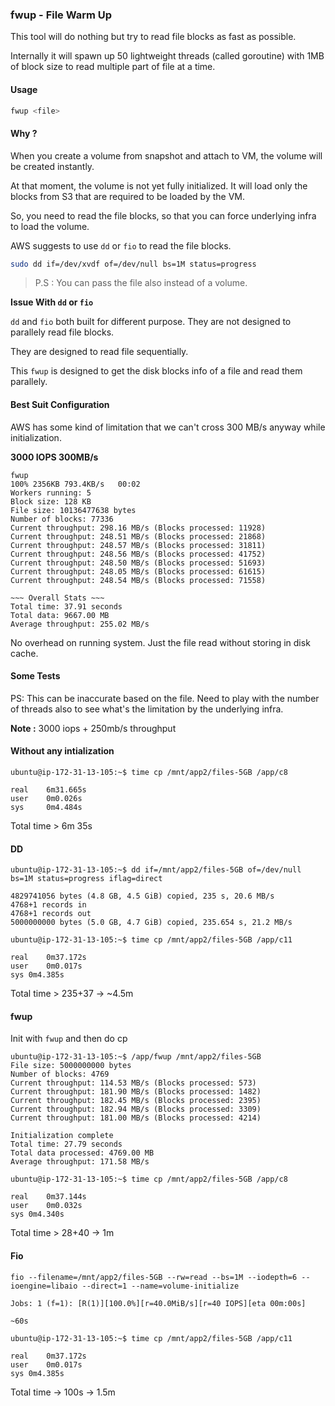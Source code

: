 ### fwup - File Warm Up

This tool will do nothing but try to read file blocks as fast as possible.

Internally it will spawn up 50 lightweight threads (called goroutine) with 1MB of block size to read multiple part of file at a time.

#### Usage

```bash
fwup <file>
```

#### Why ?

When you create a volume from snapshot and attach to VM, the volume will be created instantly.

At that moment, the volume is not yet fully initialized. It will load only the blocks from S3 that are required to be loaded by the VM.

So, you need to read the file blocks, so that you can force underlying infra to load the volume.

AWS suggests to use `dd` or `fio` to read the file blocks.

```bash
sudo dd if=/dev/xvdf of=/dev/null bs=1M status=progress
```

> P.S : You can pass the file also instead of a volume.

**Issue With `dd` or `fio`**

`dd` and `fio` both built for different purpose. They are not designed to parallely read file blocks.

They are designed to read file sequentially.

This `fwup` is designed to get the disk blocks info of a file and read them parallely.


#### Best Suit Configuration

AWS has some kind of limitation that we can't cross 300 MB/s anyway while initialization.

**3000 IOPS 300MB/s**

```
fwup                                                                                                                                                        100% 2356KB 793.4KB/s   00:02    
Workers running: 5
Block size: 128 KB
File size: 10136477638 bytes
Number of blocks: 77336
Current throughput: 298.16 MB/s (Blocks processed: 11928)
Current throughput: 248.51 MB/s (Blocks processed: 21868)
Current throughput: 248.57 MB/s (Blocks processed: 31811)
Current throughput: 248.56 MB/s (Blocks processed: 41752)
Current throughput: 248.50 MB/s (Blocks processed: 51693)
Current throughput: 248.05 MB/s (Blocks processed: 61615)
Current throughput: 248.54 MB/s (Blocks processed: 71558)

~~~ Overall Stats ~~~ 
Total time: 37.91 seconds
Total data: 9667.00 MB
Average throughput: 255.02 MB/s
```

No overhead on running system.
Just the file read without storing in disk cache.

#### Some Tests

PS: This can be inaccurate based on the file. Need to play with the number of threads also to see what's the limitation by the underlying infra.

**Note :** 3000 iops + 250mb/s throughput

#### Without any intialization

```
ubuntu@ip-172-31-13-105:~$ time cp /mnt/app2/files-5GB /app/c8

real    6m31.665s
user    0m0.026s
sys     0m4.484s

```

Total time > 6m 35s

#### DD

```
ubuntu@ip-172-31-13-105:~$ dd if=/mnt/app2/files-5GB of=/dev/null bs=1M status=progress iflag=direct

4829741056 bytes (4.8 GB, 4.5 GiB) copied, 235 s, 20.6 MB/s
4768+1 records in
4768+1 records out
5000000000 bytes (5.0 GB, 4.7 GiB) copied, 235.654 s, 21.2 MB/s
```

```
ubuntu@ip-172-31-13-105:~$ time cp /mnt/app2/files-5GB /app/c11

real	0m37.172s
user	0m0.017s
sys	0m4.385s
```

Total time > 235+37 -> ~4.5m

#### fwup

Init with `fwup` and then do cp

```
ubuntu@ip-172-31-13-105:~$ /app/fwup /mnt/app2/files-5GB
File size: 5000000000 bytes
Number of blocks: 4769
Current throughput: 114.53 MB/s (Blocks processed: 573)
Current throughput: 181.90 MB/s (Blocks processed: 1482)
Current throughput: 182.45 MB/s (Blocks processed: 2395)
Current throughput: 182.94 MB/s (Blocks processed: 3309)
Current throughput: 181.00 MB/s (Blocks processed: 4214)

Initialization complete
Total time: 27.79 seconds
Total data processed: 4769.00 MB
Average throughput: 171.58 MB/s
```

```
ubuntu@ip-172-31-13-105:~$ time cp /mnt/app2/files-5GB /app/c8

real	0m37.144s
user	0m0.032s
sys	0m4.340s
```

Total time > 28+40 -> 1m

#### Fio

```
fio --filename=/mnt/app2/files-5GB --rw=read --bs=1M --iodepth=6 --ioengine=libaio --direct=1 --name=volume-initialize

Jobs: 1 (f=1): [R(1)][100.0%][r=40.0MiB/s][r=40 IOPS][eta 00m:00s]

~60s
```

```
ubuntu@ip-172-31-13-105:~$ time cp /mnt/app2/files-5GB /app/c11

real	0m37.172s
user	0m0.017s
sys	0m4.385s
```

Total time -> 100s -> 1.5m

